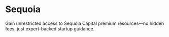 # Sequoia
Gain unrestricted access to Sequoia Capital premium resources—no hidden fees, just expert-backed startup guidance.
